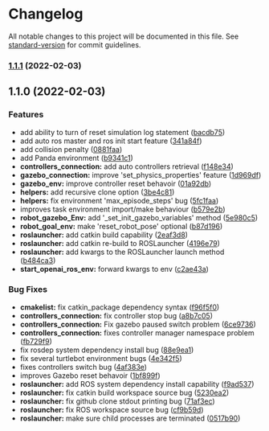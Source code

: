# Changelog

All notable changes to this project will be documented in this file. See [standard-version](https://github.com/conventional-changelog/standard-version) for commit guidelines.

### [1.1.1](https://github.com/rickstaa/ros-gazebo-gym/compare/v1.1.0...v1.1.1) (2022-02-03)

## 1.1.0 (2022-02-03)


### Features

* add ability to turn of reset simulation log statement ([bacdb75](https://github.com/rickstaa/ros-gazebo-gym/commit/bacdb758533ebea0cadc7c828139f71572ecc626))
* add auto ros master and ros init start feature ([341a84f](https://github.com/rickstaa/ros-gazebo-gym/commit/341a84ff5408323adc5d8a0e006b30b4c14473fb))
* add collision penalty ([0881faa](https://github.com/rickstaa/ros-gazebo-gym/commit/0881faac51ddc1835ffa1efd1e9eac8579fe910b))
* add Panda environment ([b9341c1](https://github.com/rickstaa/ros-gazebo-gym/commit/b9341c1f568618a526aa941bd60785994fd57f7e))
* **controllers_connection:** add auto controllers retrieval ([f148e34](https://github.com/rickstaa/ros-gazebo-gym/commit/f148e345df46041e21162378ce5c53a5a3f6f707))
* **gazebo_connection:** improve 'set_physics_properties' feature ([1d969df](https://github.com/rickstaa/ros-gazebo-gym/commit/1d969dfdd6550c1028751bd885793be9f96b2c77))
* **gazebo_env:** improve controller reset behavoir ([01a92db](https://github.com/rickstaa/ros-gazebo-gym/commit/01a92db7d5c73f3c0afd730fbfffba9297e5a8c8))
* **helpers:** add recursive clone option ([3be4c81](https://github.com/rickstaa/ros-gazebo-gym/commit/3be4c81e4a68c7fd8767fc6d2b80b9efeb5cb163))
* **helpers:** fix environment 'max_episode_steps' bug ([5fc1faa](https://github.com/rickstaa/ros-gazebo-gym/commit/5fc1faa97b4463541e25ae1e716eec932aed8af6))
* improves task environment import/make behaviour ([b579e2b](https://github.com/rickstaa/ros-gazebo-gym/commit/b579e2bc5e8c4c604d5ee3bc7daa0ee735cc62a8))
* **robot_gazebo_Env:** add '_set_init_gazebo_variables' method ([5e980c5](https://github.com/rickstaa/ros-gazebo-gym/commit/5e980c5cedf9012d0879b50088b959e26b1faabf))
* **robot_goal_env:** make 'reset_robot_pose' optional ([b87d196](https://github.com/rickstaa/ros-gazebo-gym/commit/b87d196c58198389131675025a37a2132c030f2a))
* **roslauncher:** add catkin build capability ([2eaf3d8](https://github.com/rickstaa/ros-gazebo-gym/commit/2eaf3d84bfdf7b853117511b04c7c2bc52eeb169))
* **roslauncher:** add catkin re-build to ROSLauncher ([4196e79](https://github.com/rickstaa/ros-gazebo-gym/commit/4196e790604cc83436c1d7befc3d5d4cc19de0e2))
* **roslauncher:** add kwargs to the ROSLauncher launch method ([b484ca3](https://github.com/rickstaa/ros-gazebo-gym/commit/b484ca367929c79264c16a7e20754c448101b98e))
* **start_openai_ros_env:** forward kwargs to env ([c2ae43a](https://github.com/rickstaa/ros-gazebo-gym/commit/c2ae43ac506a6cac386dd3834e21ad8f11cf2f7c))


### Bug Fixes

* **cmakelist:** fix catkin_package dependency syntax ([f96f5f0](https://github.com/rickstaa/ros-gazebo-gym/commit/f96f5f0e6b040e017b3b44d1d030d8134efb6151))
* **controllers_connection:** fix controller stop bug ([a8b7c05](https://github.com/rickstaa/ros-gazebo-gym/commit/a8b7c052580c1fe307817b39d74bfa7e61da5a83))
* **controllers_connection:** Fix gazebo paused switch problem ([6ce9736](https://github.com/rickstaa/ros-gazebo-gym/commit/6ce973652e1a6640140a2e6475203dec37ebe7ab))
* **controllers_connection:** fixes controller manager namespace problem ([fb729f9](https://github.com/rickstaa/ros-gazebo-gym/commit/fb729f96f64568dac84363a36b37b218228c6ec3))
* fix rosdep system dependency install bug ([88e9ea1](https://github.com/rickstaa/ros-gazebo-gym/commit/88e9ea1a637236b64ba304079d2d1f0218d524b6))
* fix several turtlebot environment bugs ([4e342f5](https://github.com/rickstaa/ros-gazebo-gym/commit/4e342f5e53a1911d2f62ac4a05e9800a6c4bd02b))
* fixes controllers switch bug ([4af383e](https://github.com/rickstaa/ros-gazebo-gym/commit/4af383efd6e7db527b1f030683f40469da11679b))
* improves Gazebo reset behavoir ([1bf899f](https://github.com/rickstaa/ros-gazebo-gym/commit/1bf899fa5a72b3c23afeacc8943eb040ca221f8e))
* **roslauncher:** add ROS system dependency install capability ([f9ad537](https://github.com/rickstaa/ros-gazebo-gym/commit/f9ad537aaba8c1c6e30bb2b45fd699a943c495a3))
* **roslauncher:** fix catkin build workspace source bug ([5230ea2](https://github.com/rickstaa/ros-gazebo-gym/commit/5230ea2f0334d8a73eaba5358ea07fb68989baaf))
* **roslauncher:** fix github clone stdout printing bug ([71af3ec](https://github.com/rickstaa/ros-gazebo-gym/commit/71af3ec55d606e59292ad77a32552e72b7f0931e))
* **roslauncher:** fix ROS workspace source bug ([cf9b59d](https://github.com/rickstaa/ros-gazebo-gym/commit/cf9b59d01bff91d09ef57dde702a64e3234c486a))
* **roslauncher:** make sure child processes are terminated ([0517b90](https://github.com/rickstaa/ros-gazebo-gym/commit/0517b90c259136f5bb6b73c6c30dda00adc4a83f))
